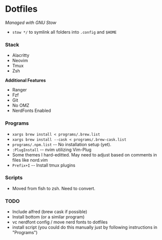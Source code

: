 # Dotfiles

*Managed with GNU Stow*
- `stow */` to symlink all folders into `.config` and `$HOME`

### Stack
- Alacritty
- Neovim
- Tmux
- Zsh

**Additional Features**
- Ranger
- Fzf
- Git
- No OMZ
- NerdFonts Enabled

### Programs
 - `xargs brew install < programs/.brew.list`
 - `xargs brew install --cask < programs/.brew-cask.list`
 - `programs/.npm.list` -- No installation setup (yet).
 - `:PlugInstall` -- nvim utilizing Vim-Plug
  - Some themes I hard-editted. May need to adjust
  based on comments in files like nord.vim
 - `Prefix+I` -- Install tmux plugins

### Scripts
- Moved from fish to zsh. Need to convert.

### TODO
- Include alfred (brew cask if possible)
- Install bottom (or a similar program)
- vc nerdfont config / move nerd fonts to dotfiles
- install script (you could do this manually just by following instructions in "Programs")

